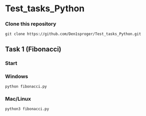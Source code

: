 # Test_tasks_Python
### Clone this repository

```
git clone https://github.com/Den1sproger/Test_tasks_Python.git
```

## Task 1 (Fibonacci)

### Start

### Windows
```
python fibonacci.py
```

### Mac/Linux
```
python3 fibonacci.py
```